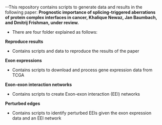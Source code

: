 --This repository contains scripts to generate data and results in the following paper:
**Prognostic importance of splicing-triggered aberrations of protein complex interfaces in cancer, Khalique Newaz, Jan Baumbach, and Dmitrij Frishman, under review.**

- There are four folder explained as follows:

**Reproduce results**
- Contains scripts and data to reproduce the results of the paper
  
**Exon expressions**
- Contains scripts to download and process gene expression data from TCGA
  
**Exon-exon interaction networks**
- Contains scripts to create Exon-exon interaction (EEI) networks
  
**Perturbed edges**
- Contains scripts to identify perturbed EEIs given the exon expression data and an EEI network


